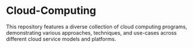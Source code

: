 # Cloud-Computing
This repository features a diverse collection of cloud computing programs, demonstrating various approaches, techniques, and use-cases across different cloud service models and platforms.
